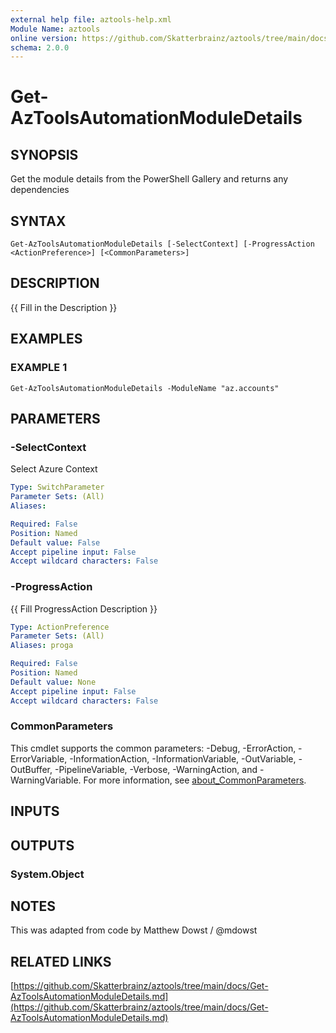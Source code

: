 ```yaml
---
external help file: aztools-help.xml
Module Name: aztools
online version: https://github.com/Skatterbrainz/aztools/tree/main/docs/Get-AzToolsAutomationModuleDetails.md
schema: 2.0.0
---
```


# Get-AzToolsAutomationModuleDetails

## SYNOPSIS
Get the module details from the PowerShell Gallery and returns any dependencies

## SYNTAX

```
Get-AzToolsAutomationModuleDetails [-SelectContext] [-ProgressAction <ActionPreference>] [<CommonParameters>]
```

## DESCRIPTION
{{ Fill in the Description }}

## EXAMPLES

### EXAMPLE 1
```
Get-AzToolsAutomationModuleDetails -ModuleName "az.accounts"
```

## PARAMETERS

### -SelectContext
Select Azure Context

```yaml
Type: SwitchParameter
Parameter Sets: (All)
Aliases:

Required: False
Position: Named
Default value: False
Accept pipeline input: False
Accept wildcard characters: False
```

### -ProgressAction
{{ Fill ProgressAction Description }}

```yaml
Type: ActionPreference
Parameter Sets: (All)
Aliases: proga

Required: False
Position: Named
Default value: None
Accept pipeline input: False
Accept wildcard characters: False
```

### CommonParameters
This cmdlet supports the common parameters: -Debug, -ErrorAction, -ErrorVariable, -InformationAction, -InformationVariable, -OutVariable, -OutBuffer, -PipelineVariable, -Verbose, -WarningAction, and -WarningVariable. For more information, see [about_CommonParameters](http://go.microsoft.com/fwlink/?LinkID=113216).

## INPUTS

## OUTPUTS

### System.Object
## NOTES
This was adapted from code by Matthew Dowst / @mdowst

## RELATED LINKS

[https://github.com/Skatterbrainz/aztools/tree/main/docs/Get-AzToolsAutomationModuleDetails.md](https://github.com/Skatterbrainz/aztools/tree/main/docs/Get-AzToolsAutomationModuleDetails.md)

